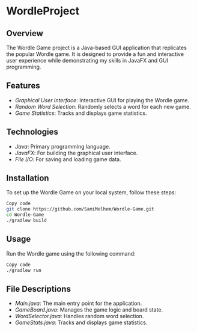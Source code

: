 # WordleProject

## Overview
The Wordle Game project is a Java-based GUI application that replicates the popular Wordle game. It is designed to provide a fun and interactive user experience while demonstrating my skills in JavaFX and GUI programming.

## Features
- *Graphical User Interface*: Interactive GUI for playing the Wordle game.
- *Random Word Selection*: Randomly selects a word for each new game.
- *Game Statistics*: Tracks and displays game statistics.
## Technologies
- *Java*: Primary programming language.
- *JavaFX*: For building the graphical user interface.
- *File I/O*: For saving and loading game data.
## Installation
To set up the Wordle Game on your local system, follow these steps:

```bash
Copy code
git clone https://github.com/SamiMelhem/Wordle-Game.git
cd Wordle-Game
./gradlew build
```
## Usage
Run the Wordle game using the following command:

```bash
Copy code
./gradlew run
```
## File Descriptions
- *Main.java*: The main entry point for the application.
- *GameBoard.java*: Manages the game logic and board state.
- *WordSelector.java*: Handles random word selection.
- *GameStats.java*: Tracks and displays game statistics.
